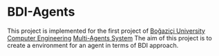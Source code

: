 # BDI-Agents
This project is implemented for the first project of [Boğaziçi University Computer Engineering](https://www.cmpe.boun.edu.tr) 
[Multi-Agents System](https://www.cmpe.boun.edu.tr/courses/cmpe593%C2%A0/2017/fall)
The aim of this project is to create a environment for an agent in terms of BDI approach.
